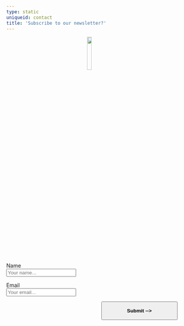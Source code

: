 ```yaml
---
type: static
uniqueid: contact
title: 'Subscribe to our newsletter?'
---
```

<style>.hide-robot {display: none;}</style>
<img src="/images/enveloppe.svg" id="icon-enveloppe" width="40" style="    width: 15%;
    margin-left: 42.5%;">
<div id="mc_embed_signup">
			<form action="https://paradisecity.us10.list-manage.com/subscribe/post?u=9385d387968c3b3102284a2c6&amp;id=24f9a4275b"
				method="post" id="mc-embedded-subscribe-form" name="mc-embedded-subscribe-form" class="validate contactform" target="_blank" novalidate>
				<div id="mc_embed_signup_scroll" >
					<div class="mc-field-group" >
          <p><label>Name<br>
						<input type="text" value="" name="FNAME" class="newsletter-txt-input" id="mce-FNAME"
							placeholder="Your name..." style="">
						<span class="required">
            <p><label>Email<br>
            <input type="email" value="" name="EMAIL"
								class="required email newsletter-txt-input" id="mce-EMAIL" placeholder="Your email..."></span>
					</div>
					<div id="mce-responses" class="clear">
						<div class="response" id="mce-error-response" style="display:none"></div>
						<div class="response" id="mce-success-response" style="display:none"></div>
					</div>
					<!-- real people should not fill this in and expect good things - do not remove this or risk form bot signups-->
					<div style="position: absolute; left: -5000px;" aria-hidden="true"><input type="text"
							name="b_9385d387968c3b3102284a2c6_24f9a4275b" tabindex="-1" value=""></div>
					<div class="clear">
						<input type="submit" value="Submit -->" name="subscribe" id="mc-embedded-subscribe"
							class="newsletter-submit button btcta rev form" style="display: inline-block;position: relative;right: auto;font-weight: bold;padding: 15px 40px;    width: 40%;
    margin-left: 50%;"></div>
				</div>
			</form>
		</div>
